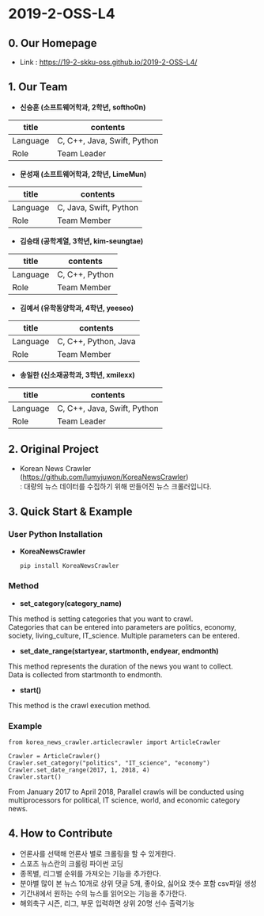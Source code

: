 # 2019-2-OSS-L4

## 0. Our Homepage 
* Link : https://19-2-skku-oss.github.io/2019-2-OSS-L4/
## 1. Our Team
* **신승훈 (소프트웨어학과, 2학년, softho0n)**

|title|contents|
|---|-----------------------------------|
|Language|C, C++, Java, Swift, Python|
|Role|Team Leader|

* **문성재 (소프트웨어학과, 2학년, LimeMun)**


|title|contents|
|---|-----------------------------------|
|Language|C, Java, Swift, Python|
|Role|Team Member|
* **김승태 (공학계열, 3학년, kim-seungtae)**

|title|contents|
|---|-----------------------------------|
|Language|C, C++, Python|
|Role|Team Member|
* **김예서 (유학동양학과, 4학년, yeeseo)**

|title|contents|
|---|-----------------------------------|
|Language|C, C++, Python, Java|
|Role|Team Member|
* **송일한 (신소재공학과, 3학년, xmilexx)**

|title|contents|
|---|-----------------------------------|
|Language|C, C++, Java, Swift, Python|
|Role|Team Leader|

## 2. Original Project
* Korean News Crawler (https://github.com/lumyjuwon/KoreaNewsCrawler)  
: 대량의 뉴스 데이터를 수집하기 위해 만들어진 뉴스 크롤러입니다.

## 3. Quick Start & Example

### User Python Installation
  * **KoreaNewsCrawler**

    ``` pip install KoreaNewsCrawler ```
    
### Method

* **set_category(category_name)**
 
 This method is setting categories that you want to crawl.  
 Categories that can be entered into parameters are politics, economy, society, living_culture, IT_science. 
 Multiple parameters can be entered.
  
* **set_date_range(startyear, startmonth, endyear, endmonth)**
  
 This method represents the duration of the news you want to collect.  
 Data is collected from startmonth to endmonth.
  
* **start()**
 
 This method is the crawl execution method.
  
### Example
```
from korea_news_crawler.articlecrawler import ArticleCrawler

Crawler = ArticleCrawler()  
Crawler.set_category("politics", "IT_science", "economy")  
Crawler.set_date_range(2017, 1, 2018, 4)  
Crawler.start()
```
 From January 2017 to April 2018, Parallel crawls will be conducted using multiprocessors for political, IT science, world, and economic category news.
   
## 4. How to Contribute
  
  * 언론사를 선택해 언론사 별로 크롤링을 할 수 있게한다.
  * 스포츠 뉴스란의 크롤링 파이썬 코딩
  * 종목별, 리그별 순위를 가져오는 기능을 추가한다.
  * 분야별 많이 본 뉴스 10개로 상위 댓글 5개, 좋아요, 싫어요 갯수 포함 csv파일 생성
  * 기간내에서 원하는 수의 뉴스를 읽어오는 기능을 추가한다.
  * 해외축구 시즌, 리그, 부문 입력하면 상위 20명 선수 출력기능
